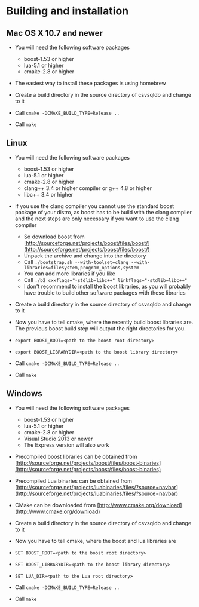 # Building and installation
## Mac OS X 10.7 and newer
- You will need the following software packages
  - boost-1.53 or higher
  - lua-5.1 or higher
  - cmake-2.8 or higher

- The easiest way to install these packages is using homebrew
- Create a build directory in the source directory of csvsqldb and change to it
- Call `cmake -DCMAKE_BUILD_TYPE=Release ..`
- Call `make`

## Linux
- You will need the following software packages
  - boost-1.53 or higher
  - lua-5.1 or higher
  - cmake-2.8 or higher
  - clang++ 3.4 or higher compiler or g++ 4.8 or higher
  - libc++ 3.4 or higher

- If you use the clang compiler you cannot use the standard boost package of your distro, as boost has to be build with the clang compiler and the next steps are only necessary if you want to use the clang compiler
  - So download boost from [http://sourceforge.net/projects/boost/files/boost/](http://sourceforge.net/projects/boost/files/boost/)
  - Unpack the archive and change into the directory
  - Call `./bootstrap.sh --with-toolset=clang --with-libraries=filesystem,program_options,system`
  - You can add more libraries if you like
  - Call `./b2 cxxflags="-stdlib=libc++" linkflags="-stdlib=libc++"`
  - I don't recommend to install the boost libraries, as you will probably have trouble to build other software packages with these libraries
- Create a build directory in the source directory of csvsqldb and change to it
- Now you have to tell cmake, where the recently build boost libraries are. The previous boost build step will output the right directories for you.
- `export BOOST_ROOT=<path to the boost root directory>`
- `export BOOST_LIBRARYDIR=<path to the boost library directory>`
- Call `cmake -DCMAKE_BUILD_TYPE=Release ..`
- Call `make`

## Windows
- You will need the following software packages
  - boost-1.53 or higher
  - lua-5.1 or higher
  - cmake-2.8 or higher
  - Visual Studio 2013 or newer
  - The Express version will also work

- Precompiled boost libraries can be obtained from  [http://sourceforge.net/projects/boost/files/boost-binaries](http://sourceforge.net/projects/boost/files/boost-binaries)
- Precompiled Lua binaries can be obtained from  [http://sourceforge.net/projects/luabinaries/files/?source=navbar](http://sourceforge.net/projects/luabinaries/files/?source=navbar)
- CMake can be downloaded from [http://www.cmake.org/download](http://www.cmake.org/download)
- Create a build directory in the source directory of csvsqldb and change to it
- Now you have to tell cmake, where the boost and lua libraries are
- `SET BOOST_ROOT=<path to the boost root directory>`
- `SET BOOST_LIBRARYDIR=<path to the boost library directory>`
- `SET LUA_DIR=<path to the Lua root directory>`
- Call `cmake -DCMAKE_BUILD_TYPE=Release ..`
- Call `make`
